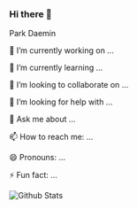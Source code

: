 ### Hi there 👋
Park Daemin

🔭 I’m currently working on ...

🌱 I’m currently learning ...

👯 I’m looking to collaborate on ...

🤔 I’m looking for help with ...

💬 Ask me about ...

📫 How to reach me: ...

😄 Pronouns: ...

⚡ Fun fact: ...

![Github Stats](https://github-readme-stats.vercel.app/api?username=biud436&show_icons=true)
<!--
**qjrrogoa/qjrrogoa** is a ✨ _special_ ✨ repository because its `README.md` (this file) appears on your GitHub profile.

Here are some ideas to get you started:

- 🔭 I’m currently working on ...
- 🌱 I’m currently learning ...
- 👯 I’m looking to collaborate on ...
- 🤔 I’m looking for help with ...
- 💬 Ask me about ...
- 📫 How to reach me: ...
- 😄 Pronouns: ...
- ⚡ Fun fact: ...
-->
